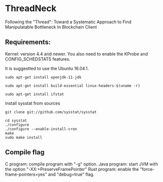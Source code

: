 # ThreadNeck
Following the "Thread": Toward a Systematic Approach to Find Manipulatable Bottleneck In Blockchain Client

## Requirements:
Kernel: version 4.4 and newer. You also need to enable the KProbe and CONFIG_SCHEDSTATS features.

It is suggestted to use the Ubuntu 16.04.1.


```
sudo apt-get install openjdk-11-jdk

sudo apt-get install build-essential linux-headers-$(uname -r)

sudo apt-get install ifstat

```

install sysstat from sources

```
git clone git://github.com/sysstat/sysstat

cd sysstat
./configure
./configure --enable-install-cron
make
sudo make install
```


## Compile flag
C program: compile program with "-g" option.
Java program: start JVM with the option "-XX:+PreserveFramePointer"
Rust program:  enable the "force-frame-pointers=yes" and "debug=true" flag. 








